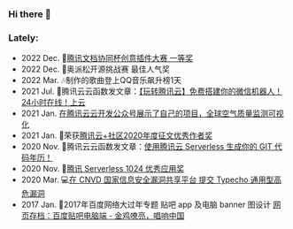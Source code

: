 ### Hi there 👋

### Lately:
- 2022 Dec. 🥇[腾讯文档协同杯创意插件大赛 一等奖](https://mp.weixin.qq.com/s?__biz=MzU0MDU2OTMwNA==&mid=2247517461&idx=2&sn=e453d53d1a855d9a7fef56d84ad99ad9)
- 2022 Dec. 🏅奥派松开源挑战赛 最佳人气奖
- 2022 Mar. 🎶制作的歌曲登上QQ音乐飙升榜1天
- 2021 Jul. 📰腾讯云云函数发文章：[【玩转腾讯云】免费搭建你的微信机器人！24小时在线！上云](https://mp.weixin.qq.com/s?__biz=Mzg4NzEyMzI1NQ==&mid=2247492403&idx=2&sn=9be62160c9f3c069931e127274bf82a6)
- 2021 Jan. [在腾讯云云开发公众号展示了自己的项目，全球空气质量监测可视化](https://mp.weixin.qq.com/s/6ALOy5SpKl1aaAop_dCMAw)
- 2021 Jan. 🏅荣获[腾讯云+社区2020年度征文优秀作者奖](https://cloud.tencent.com/developer/article/1769037#%E4%BC%98%E7%A7%80%E4%BD%9C%E8%80%85%E5%A5%9610%E5%90%8D%EF%BC%9A)
- 2020 Nov. 📰腾讯云云函数发文章：[使用腾讯云 Serverless 生成你的 GIT 代码年历！](https://mp.weixin.qq.com/s?__biz=Mzg4NzEyMzI1NQ==&mid=2247488350&idx=1&sn=f0ecc7552519c592b4d12b5478974ef0)
- 2020 Nov. 🏅[腾讯 Serverless 1024 优秀应用奖](https://mp.weixin.qq.com/s?__biz=Mzg4NzEyMzI1NQ==&mid=2247487869&idx=1&sn=922ccfd88bf5c63a54e29f8461de2103)  
- 2020 Mar. 💻[在 CNVD 国家信息安全漏洞共享平台 提交 Typecho 通用型高危漏洞](https://www.cnvd.org.cn/flaw/show/CNVD-2020-23529)
- 2017 Jan. 🎨2017年百度网络大过年专题 贴吧 app 及电脑 banner 图设计 [网页存档：百度贴吧电脑端 - 金鸡嘹亮，唱响中国](https://web.archive.org/web/20170121074254/https://tieba.baidu.com/index.html)

<!--
**LanHao0/lanhao0** is a ✨ _special_ ✨ repository because its `README.md` (this file) appears on your GitHub profile.

Here are some ideas to get you started:

- 🔭 I’m currently working on ...
- 🌱 I’m currently learning ...
- 👯 I’m looking to collaborate on ...
- 🤔 I’m looking for help with ...
- 💬 Ask me about ...
- 📫 How to reach me: ...
- 😄 Pronouns: ...
- ⚡ Fun fact: ...
-->
